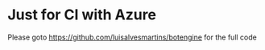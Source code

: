 # Just for CI with Azure

Please goto https://github.com/luisalvesmartins/botengine for the full code